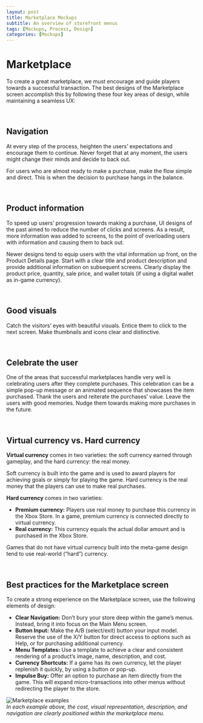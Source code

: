 ```yaml
---
layout: post
title: Marketplace Mockups
subtitle: An overview of storefront menus 
tags: [Mockups, Process, Design]
categories: [Mockups]
---
```


# Marketplace

To create a great marketplace, we must encourage and guide players towards a successful transaction. The best designs of the Marketplace screen accomplish this by following these four key areas of design, while maintaining a seamless UX:

<br>

## Navigation

At every step of the process, heighten the users’ expectations and encourage them to continue. Never forget that at any moment, the users might change their minds and decide to back out.

For users who are almost ready to make a purchase, make the flow simple and direct. This is when the decision to purchase hangs in the balance.

<br>

## Product information

To speed up users’ progression towards making a purchase, UI designs of the past aimed to reduce the number of clicks and screens. As a result, more information was added to screens, to the point of overloading users with information and causing them to back out. 

Newer designs tend to equip users with the vital information up front, on the Product Details page. Start with a clear title and product description and provide additional information on subsequent screens. Clearly display the product price, quantity, sale price, and wallet totals (if using a digital wallet as in-game currency).

<br>

## Good visuals

Catch the visitors’ eyes with beautiful visuals. Entice them to click to the next screen. Make thumbnails and icons clear and distinctive.

<br>

## Celebrate the user

One of the areas that successful marketplaces handle very well is celebrating users after they complete purchases. This celebration can be a simple pop-up message or an animated sequence that showcases the item purchased. Thank the users and reiterate the purchases’ value. Leave the users with good memories. Nudge them towards making more purchases in the future.

<br>

## Virtual currency vs. Hard currency

**Virtual currency** comes in two varieties: the soft currency earned through gameplay, and the hard currency: the real money. 

Soft currency is built into the game and is used to award players for achieving goals or simply for playing the game. Hard currency is the real money that the players can use to make real purchases. 

**Hard currency** comes in two varieties:

- **Premium currency:** Players use real money to purchase this currency in the Xbox Store. In a game, premium currency is connected directly to virtual currency.
- **Real currency:** This currency equals the actual dollar amount and is purchased in the Xbox Store.

Games that do not have virtual currency built into the meta-game design tend to use real-world (“hard”) currency.

<br>

## Best practices for the Marketplace screen

To create a strong experience on the Marketplace screen, use the following elements of design:

- **Clear Navigation:** Don’t bury your store deep within the game’s menus. Instead, bring it into focus on the Main Menu screen.
- **Button Input:** Make the A/B (select/exit) button your input model. Reserve the use of the X/Y button for direct access to options such as Help, or for purchasing additional currency.
- **Menu Templates:** Use a template to achieve a clear and consistent rendering of a product’s image, name, description, and cost.
- **Currency Shortcuts:** If a game has its own currency, let the player replenish it quickly, by using a button or pop-up.
- **Impulse Buy:** Offer an option to purchase an item directly from the game. This will expand micro-transactions into other menus without redirecting the player to the store. 

![Marketplace examples](/privatebebomalaka/img/Examples_Marketplace.gif)  
_In each example above, the cost, visual representation, description, and navigation are clearly positioned within the marketplace menu._

<br>
